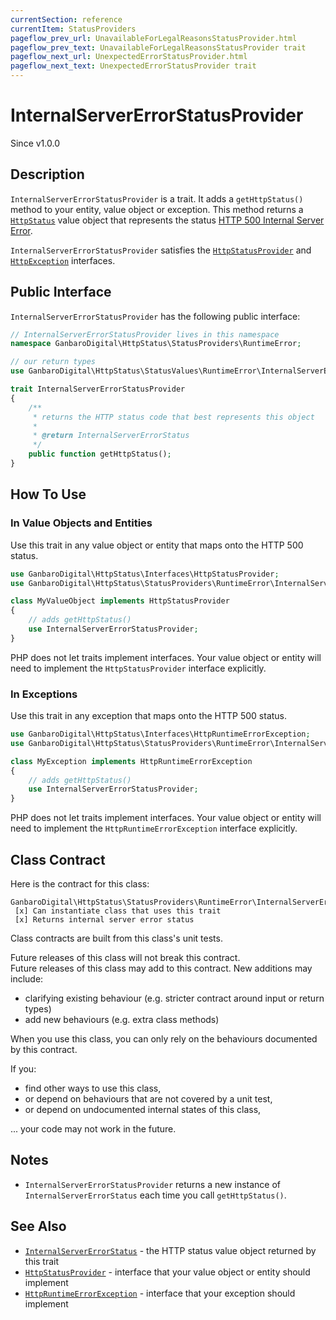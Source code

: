 ```yaml
---
currentSection: reference
currentItem: StatusProviders
pageflow_prev_url: UnavailableForLegalReasonsStatusProvider.html
pageflow_prev_text: UnavailableForLegalReasonsStatusProvider trait
pageflow_next_url: UnexpectedErrorStatusProvider.html
pageflow_next_text: UnexpectedErrorStatusProvider trait
---
```


# InternalServerErrorStatusProvider

<div class="callout info">
Since v1.0.0
</div>

## Description

`InternalServerErrorStatusProvider` is a trait. It adds a `getHttpStatus()` method to your entity, value object or exception. This method returns a [`HttpStatus`](../Interfaces/HttpStatus.html) value object that represents the status [HTTP 500 Internal Server Error](../StatusValues/InternalServerErrorStatus.html).

`InternalServerErrorStatusProvider` satisfies the [`HttpStatusProvider`](../Interfaces/HttpStatusProvider.html) and [`HttpException`](../Interfaces/HttpException) interfaces.

## Public Interface

`InternalServerErrorStatusProvider` has the following public interface:

```php
// InternalServerErrorStatusProvider lives in this namespace
namespace GanbaroDigital\HttpStatus\StatusProviders\RuntimeError;

// our return types
use GanbaroDigital\HttpStatus\StatusValues\RuntimeError\InternalServerErrorStatus;

trait InternalServerErrorStatusProvider
{
    /**
     * returns the HTTP status code that best represents this object
     *
     * @return InternalServerErrorStatus
     */
    public function getHttpStatus();
}
```

## How To Use

### In Value Objects and Entities

Use this trait in any value object or entity that maps onto the HTTP 500 status.

```php
use GanbaroDigital\HttpStatus\Interfaces\HttpStatusProvider;
use GanbaroDigital\HttpStatus\StatusProviders\RuntimeError\InternalServerErrorStatusProvider;

class MyValueObject implements HttpStatusProvider
{
    // adds getHttpStatus()
    use InternalServerErrorStatusProvider;
}
```

PHP does not let traits implement interfaces. Your value object or entity will need to implement the `HttpStatusProvider` interface explicitly.

### In Exceptions

Use this trait in any exception that maps onto the HTTP 500 status.

```php
use GanbaroDigital\HttpStatus\Interfaces\HttpRuntimeErrorException;
use GanbaroDigital\HttpStatus\StatusProviders\RuntimeError\InternalServerErrorStatusProvider;

class MyException implements HttpRuntimeErrorException
{
    // adds getHttpStatus()
    use InternalServerErrorStatusProvider;
}
```

PHP does not let traits implement interfaces. Your value object or entity will need to implement the `HttpRuntimeErrorException` interface explicitly.

## Class Contract

Here is the contract for this class:

    GanbaroDigital\HttpStatus\StatusProviders\RuntimeError\InternalServerErrorStatusProvider
     [x] Can instantiate class that uses this trait
     [x] Returns internal server error status

Class contracts are built from this class's unit tests.

<div class="callout success">
Future releases of this class will not break this contract.
</div>

<div class="callout info" markdown="1">
Future releases of this class may add to this contract. New additions may include:

* clarifying existing behaviour (e.g. stricter contract around input or return types)
* add new behaviours (e.g. extra class methods)
</div>

<div class="callout warning" markdown="1">
When you use this class, you can only rely on the behaviours documented by this contract.

If you:

* find other ways to use this class,
* or depend on behaviours that are not covered by a unit test,
* or depend on undocumented internal states of this class,

... your code may not work in the future.
</div>

## Notes

* `InternalServerErrorStatusProvider` returns a new instance of `InternalServerErrorStatus` each time you call `getHttpStatus()`.

## See Also

* [`InternalServerErrorStatus`](../StatusValues/InternalServerErrorStatus.html) - the HTTP status value object returned by this trait
* [`HttpStatusProvider`](../Interfaces/HttpStatusProvider.html) - interface that your value object or entity should implement
* [`HttpRuntimeErrorException`](../Interfaces/HttpRuntimeErrorException.html) - interface that your exception should implement
